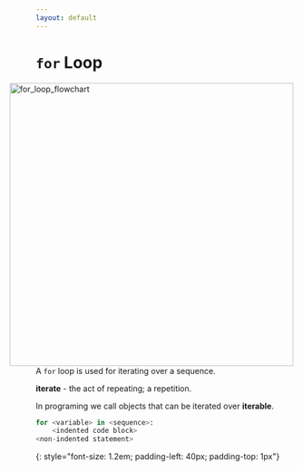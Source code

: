 ```yaml
---
layout: default
---
```


# `for` Loop

<img style="padding-right: 50px; " src="../../for_loop_flowchart.jpg" alt="for_loop_flowchart" width="500" align="right" >


A `for` loop is used for iterating over a sequence.

**iterate** - the act of repeating; a repetition.

In programing we call objects that can be iterated over **iterable**.


```python
for <variable> in <sequence>:
    <indented code block>
<non-indented statement>
```
{: style="font-size: 1.2em; padding-left: 40px; padding-top: 1px"}




